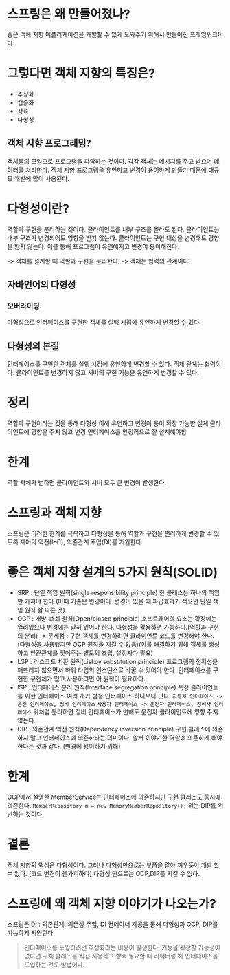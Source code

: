 # 스프링은 왜 만들어졌나?
좋은 객체 지향 어플리케이션을 개발할 수 있게 도와주기 위해서 만들어진 프레임워크이다.

# 그렇다면 객체 지향의 특징은?
- 추상화
- 캡슐화
- 상속
- 다형성

## 객체 지향 프로그래밍?
객체들의 모임으로 프로그램을 파악하는 것이다. 각각 객체는 메시지를 주고 받으며 데이터를 처리한다. 객체 지향 프로그램을 유연하고 변경이 용이하게 만들기 때문에 대규모 개발에 많이 사용된다.


# 다형성이란?
역할과 구현을 분리하는 것이다.
클라이언트를 내부 구조를 몰라도 된다.
클라이언트는 내부 구조가 변경되어도 영향을 받지 않는다.
클라이언트는 구현 대상을 변경해도 영향을 받지 않는다.
이를 통해 프로그램이 유연해지고 변경이 용이해진다.

-> 객체를 설계할 때 역할과 구현을 분리한다.
-> 객체는 협력의 관계이다.

## 자바언어의 다형성
### 오버라이딩
다형성으로 인터페이스를 구현한 객체를 실행 시점에 유연하게 변경할 수 있다.

## 다형성의 본질
인터페이스를 구현한 객체를 실행 시점에 유연하게 변경할 수 있다.
객체 관계는 협력이다.
클라이언트를 변경하지 않고 서버의 구현 기능을 유연하게 변경할 수 있다.

# 정리
역할과 구현이라는 것을 통해 다형성 이해
유연하고 변경이 용이
확장 가능한 설계
클라이언트에 영향을 주지 않고 변경
인터페이스를 안정적으로 잘 설계해야함

# 한계
역할 자체가 변하면 클라이언트와 서버 모두 큰 변경이 발생한다.

# 스프링과 객체 지향
스프링은 이러한 한계를 극복하고 다형성을 통해 역할과 구현을 편리하게 변경할 수 있도록 제어의 역전(IoC), 의존관계 주입(DI)를 지원한다.

# 좋은 객체 지향 설계의 5가지 원칙(SOLID)
- SRP : 단일 책임 원칙(single responsibility principle)
한 클래스는 하나의 책임만 가져야 한다.(이때 기준은 변경이다. 변경이 있을 때 파급효과가 적으면 단일 책임 원칙 잘 따른 것)
- OCP : 개방-폐쇠 원칙(Open/closed principle)
소프트웨어의 요소는 확장에는 열려있으나 변경에는 닫혀 있어야 한다.
다형성을 활용하면 가능하다.(역할과 구현의 분리)
-> 문제점 : 구현 객체를 변경하려면 클라이언트 코드를 변경해야 한다. (다형성을 사용했지만 OCP 원칙을 지킬 수 없음)(이를 해결하기 위해 객체를 생성하고 연관관계를 맺어주는 별도의 조립, 설정자가 필요)
- LSP : 리스코프 치환 원칙(Liskov substitution principle)
프로그램의 정확성을 깨뜨리지 않으면서 하위  타입의 인스턴스로 바꿀 수 있어야 한다. 인터페이스를 구현한 구현체가 믿고 사용하려면 이 원칙이 필요하다.
- ISP : 인터페이스 분리 원칙(Interface segregation principle)
특정 클라이언트를 위한 인터페이스 여러 개가 범용 인터페이스 하나보다 낫다.
`자동차 인터페이스 -> 운전 인터페이스, 정비 인터페이스`
`사용자 인터페이스 -> 운전자 인터페이스, 정비사 인터페이스`
위처럼 분리하면 정비 인터페이스가 변해도 운전자 클라이언트에 영향 주지 않는다.
- DIP : 의존관계 역전 원칙(Dependency inversion principle)
구현 클래스에 의존하지 말고 인터페이스에 의존하라는 의미이다.
앞서 이야기한 역할에 의존하게 해야한다는 것과 같다. (변경에 용이하기 위해)

# 한계
OCP에서 설명한 MemberService는 인터페이스에 의존하지만 구현 클래스도 동시에 의존한다.
`MemberRepository m = new MemoryMemberRepository();`
위는 DIP를 위반하는 것이다.

# 결론
객체 지향의 핵심은 다형성이다.
그러나 다형성만으로는 부품을 갈아 끼우듯이 개발 할 수 없다. (코드 변경이 불가피하다)
다형성 만으로는 OCP,DIP를 지킬 수 없다.

# 스프링에 왜 객체 지향 이야기가 나오는가?
스프링은 DI : 의존관계, 의존성 주입, DI 컨테이너 제공을 통해 다형성과 OCP, DIP를 가능하게 지원한다.

> 인터페이스를 도입하려면 추상화라는 비용이 발생한다.
> 기능을 확장할 가능성이 없다면 구체 클래스를 직접 사용하고 향후 필요할 때 리팩터링 해 인터페이스를 도입하는 것도 방법이다.

